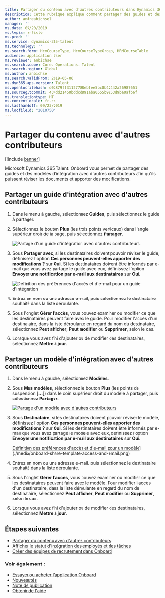 ```yaml
---
title: Partager du contenu avec d'autres contributeurs dans Dynamics 365 Talent - Onboard
description: Cette rubrique explique comment partager des guides et des modèles d'intégration avec d'autres contributeurs dans l'application Microsoft Dynamics 365 Talent - Onboard.
author: andreabichsel
manager: ''
ms.date: 05/20/2019
ms.topic: article
ms.prod: ''
ms.service: dynamics-365-talent
ms.technology: ''
ms.search.form: HcmCourseType, HcmCourseTypeGroup, HRMCourseTable
audience: Application User
ms.reviewer: anbichse
ms.search.scope: Core, Operations, Talent
ms.search.region: Global
ms.author: anbichse
ms.search.validFrom: 2019-05-06
ms.dyn365.ops.version: Talent
ms.openlocfilehash: d07879ff31127788ebfee5bc8b42442a26987651
ms.sourcegitcommit: 434dd21450bddcd891aba0555b9853d9ba0afb6f
ms.translationtype: HT
ms.contentlocale: fr-FR
ms.lasthandoff: 09/23/2019
ms.locfileid: "2010750"
---
```

# <a name="share-content-with-other-contributors"></a>Partager du contenu avec d'autres contributeurs

[!include [banner](includes/banner.md)]

Microsoft Dynamics 365 Talent: Onboard vous permet de partager des guides et des modèles d'intégration avec d'autres contributeurs afin qu'ils puissent réviser les documents et apporter des modifications.

## <a name="share-an-onboarding-guide-with-other-contributors"></a>Partager un guide d'intégration avec d'autres contributeurs

1. Dans le menu à gauche, sélectionnez **Guides**, puis sélectionnez le guide à partager.
2. Sélectionnez le bouton **Plus** (les trois points verticaux) dans l'angle supérieur droit de la page, puis sélectionnez **Partager**.

    ![[Partage d'un guide d'intégration avec d'autres contributeurs](./media/onboard-share-guide.png)](./media/onboard-share-guide.png)

3. Sous **Partager avec**, si les destinataires doivent pouvoir réviser le guide, définissez l'option **Ces personnes peuvent-elles apporter des modifications ?** sur **Oui**. Si les destinataires doivent être informés par e-mail que vous avez partagé le guide avec eux, définissez l'option **Envoyer une notification par e-mail aux destinataires** sur **Oui**.

    ![[Définition des préférences d'accès et d'e-mail pour un guide d'intégration](./media/onboard-share-guide-with-contributors.png)](./media/onboard-share-guide-with-contributors.png)

4. Entrez un nom ou une adresse e-mail, puis sélectionnez le destinataire souhaité dans la liste déroulante.
5. Sous l'onglet **Gérer l'accès**, vous pouvez examiner ou modifier ce que les destinataires peuvent faire avec le guide. Pour modifier l'accès d'un destinataire, dans la liste déroulante en regard du nom du destinataire, sélectionnez **Peut afficher**, **Peut modifier** ou **Supprimer**, selon le cas.
6. Lorsque vous avez fini d'ajouter ou de modifier des destinataires, sélectionnez **Mettre à jour**.

## <a name="share-an-onboarding-template-with-other-contributors"></a>Partager un modèle d'intégration avec d'autres contributeurs

1. Dans le menu à gauche, sélectionnez **Modèles**.
2. Sous **Mes modèles**, sélectionnez le bouton **Plus** (les points de suspension \[**...**\]) dans le coin supérieur droit du modèle à partager, puis sélectionnez **Partager**.

    [![Partage d'un modèle avec d'autres contributeurs](./media/onboard-share-template.png)](./media/onboard-share-template.png)

3. Sous **Destinataire**, si les destinataires doivent pouvoir réviser le modèle, définissez l'option **Ces personnes peuvent-elles apporter des modifications ?** sur **Oui**. Si les destinataires doivent être informés par e-mail que vous avez partagé le modèle avec eux, définissez l'option **Envoyer une notification par e-mail aux destinataires** sur **Oui**.

    [Définition des préférences d'accès et d'e-mail pour un modèle](./media/onboard-share-template-access-and-email.png)](./media/onboard-share-template-access-and-email.png)

4. Entrez un nom ou une adresse e-mail, puis sélectionnez le destinataire souhaité dans la liste déroulante.
5. Sous l'onglet **Gérer l'accès**, vous pouvez examiner ou modifier ce que les destinataires peuvent faire avec le modèle. Pour modifier l'accès d'un destinataire, dans la liste déroulante en regard du nom du destinataire, sélectionnez **Peut afficher**, **Peut modifier** ou **Supprimer**, selon le cas.
6. Lorsque vous avez fini d'ajouter ou de modifier des destinataires, sélectionnez **Mettre à jour**.

## <a name="next-steps"></a>Étapes suivantes

- [Partager du contenu avec d'autres contributeurs](./onboard-share-template.md)
- [Afficher le statut d'intégration des employés et des tâches](./onboard-view-status.md)
- [Créer des équipes de recrutement dans Onboard](./onboard-create-team.md)

### <a name="see-also"></a>Voir également :

- [Essayer ou acheter l'application Onboard](https://dynamics.microsoft.com/talent/onboard/)
- [Nouveautés](./whats-new.md)
- [Note de publication](https://docs.microsoft.com/business-applications-release-notes/index)
- [Obtenir de l'aide](./talent-support.md)
